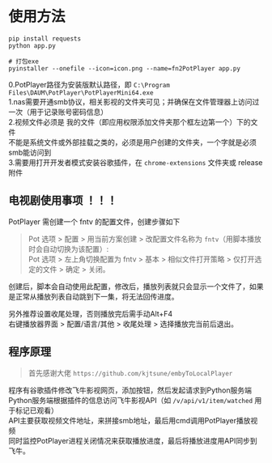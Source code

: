 # 使用方法

```shell
pip install requests
python app.py

# 打包exe
pyinstaller --onefile --icon=icon.png --name=fn2PotPlayer app.py
```

0.PotPlayer路径为安装版默认路径，即 `C:\Program Files\DAUM\PotPlayer\PotPlayerMini64.exe`  
1.nas需要开通smb协议，相关影视的文件夹可见；并确保在文件管理器上访问过一次（用于记录账号密码信息）  
2.视频文件必须是 我的文件（即应用权限添加文件夹那个框左边第一个）下的文件  
不能是系统文件或外部挂载之类的，必须是用户创建的文件夹，一个字就是必须smb能访问到  
3.需要用打开开发者模式安装谷歌插件，在 `chrome-extensions` 文件夹或 release 附件

## 电视剧使用事项 ！！！

PotPlayer 需创建一个 fntv 的配置文件，创建步骤如下  
> Pot 选项 > 配置 > 用当前方案创建 > 改配置文件名称为 `fntv`（用脚本播放时会自动切换为该配置）:  
 Pot 选项 > 左上角切换配置为 fntv > 基本 > 相似文件打开策略 > 仅打开选定的文件 > 确定 > 关闭。

创建后，脚本会自动使用此配置，修改后，播放列表就只会显示一个文件了，如果是正常从播放列表自动跳到下一集，将无法回传进度。  

另外推荐设置收尾处理，否则播放完后需手动Alt+F4  
右键播放器界面 > 配置/语言/其他 > 收尾处理 > 选择播放完当前后退出。

## 程序原理

> 首先感谢大佬 `https://github.com/kjtsune/embyToLocalPlayer`  


程序有谷歌插件修改飞牛影视网页，添加按钮，然后发起请求到Python服务端  
Python服务端根据插件的信息访问飞牛影视API（如 `/v/api/v1/item/watched` 用于标记已观看）  
API主要获取视频文件地址，来拼接smb地址，最后用cmd调用PotPlayer播放视频  
同时监控PotPlayer进程关闭情况来获取播放进度，最后将播放进度用API同步到飞牛。  
